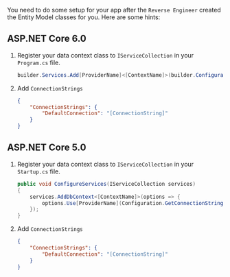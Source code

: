You need to do some setup for your app after the `Reverse Engineer` created the Entity Model classes for you. Here are some hints:

## ASP.NET Core 6.0

1. Register your data context class to `IServiceCollection` in your `Program.cs` file.

    ```cs
    builder.Services.Add[ProviderName]<[ContextName]>(builder.Configuration.GetConnectionString("DefaultConnection"));
    ```

2. Add `ConnectionStrings`

    ```json
    {
        "ConnectionStrings": {
            "DefaultConnection": "[ConnectionString]"
        }
    }
    ```

## ASP.NET Core 5.0

1. Register your data context class to `IServiceCollection` in your `Startup.cs` file.

    ```cs
    public void ConfigureServices(IServiceCollection services)
    {
        services.AddDbContext<[ContextName]>(options => {
            options.Use[ProviderName](Configuration.GetConnectionString("DefaultConnection"));
        });
    }
    ```

2. Add `ConnectionStrings`

    ```json
    {
        "ConnectionStrings": {
            "DefaultConnection": "[ConnectionString]"
        }
    }
    ```

